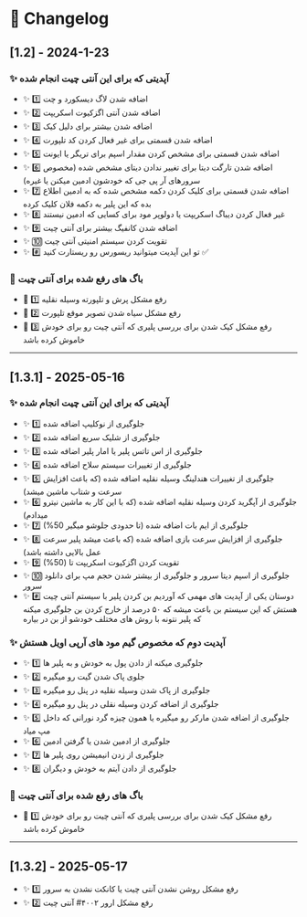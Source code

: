# 📜 Changelog

## [1.2] - 2024-1-23

### ✨ آپدیتی که برای این آنتی چیت انجام شده
- ✨ 1️⃣ اضافه شدن لاگ دیسکورد و چت
 - ✨ 2️⃣ اضافه شدن آنتی اگزکیوت اسکریپت
 - ✨ 3️⃣ اضافه شدن بیشتر برای دلیل کیک
 - ✨ 4️⃣ اضافه شدن قسمتی برای غیر فعال کردن کد تلپورت
 - ✨ 5️⃣ اضافه شدن قسمتی برای مشخص کردن مقدار اسپم برای تریگر یا ایونت
 - ✨ 6️⃣ اضافه شدن تارگت دیتا برای تغییر ندادن دیتای مشخص شده (مخصوص سرورهای آر پی جی که خودشون ادمین میکنن یا غیره)
 - ✨ 7️⃣ اضافه شدن قسمتی برای کلیک کردن دکمه مشخص شده که به ادمین اطلاع بده که این پلیر به دکمه فلان کلیک کرده
 - ✨ 8️⃣ غیر فعال کردن دیباگ اسکریپت یا دولوپر مود برای کسایی که ادمین نیستند
 - ✨ 9️⃣ اضافه شدن کانفیگ بیشتر برای آنتی چیت
 - ✨ 🔟 تقویت کردن سیستم امنیتی آنتی چیت
 - ✨ #️⃣ تو این آپدیت میتوانید ریسورس رو ریستارت کنید ✅


### 🔧 باگ های رفع شده برای آنتی چیت
- 🔧 1️⃣ رفع مشکل پرش و تلپورته وسیله نقلیه
- 🔧 2️⃣ رفع مشکل سیاه شدن تصویر موقع تلپورت
- 🔧 3️⃣ رفع مشکل کیک شدن برای بررسی پلیری که آنتی چیت رو برای خودش خاموش کرده باشد

---

## [1.3.1] - 2025-05-16

### ✨  آپدیتی که برای این آنتی چیت انجام شده
 - ✨ 1️⃣ جلوگیری از نوکلیپ اضافه شده
 - ✨ 2️⃣ جلوگیری از شلیک سریع اضافه شده
 - ✨ 3️⃣ جلوگیری از اس تاتس پلیر یا امار پلیر اضافه شده
 - ✨ 4️⃣ جلوگیری از تغییرات سیستم سلاح اضافه شده
 - ✨ 5️⃣ جلوگیری از تغییرات هندلینگ وسیله نقلیه اضافه شده (که باعث افزایش سرعت و شتاب ماشین میشد)
 - ✨ 6️⃣ جلوگیری از آپگرید کردن وسیله نقلیه اضافه شده (که با این کار به ماشین نیترو میدادم)
 - ✨ 7️⃣ جلوگیری از ایم بات اضافه شده (تا حدودی جلوشو میگیر 50%)
 - ✨ 8️⃣ جلوگیری از افزایش سرعت بازی اضافه شده (که باعث میشد پلیر سرعت عمل بالایی داشته باشد)
 - ✨ 9️⃣ تقویت کردن اگزکیوت اسکریپت تا (50%)
 - ✨ 🔟 جلوگیری از اسپم دیتا سرور و جلوگیری از بیشتر شدن حجم مپ برای دانلود سرور
 - ✨ #️⃣ دوستان یکی از آپدیت های مهمی که آوردیم بن کردن پلیر با سیستم آنتی چیت هستش که این سیستم بن باعث میشه که ۵۰ درصد از خارج کردن بن جلوگیری میکنه که پلیر نتونه با روش های مختلف خودشو از بن در بیاره 

### ✨ آپدیت دوم که مخصوص گیم مود های آرپی اویل هستش
 - ✨ 1️⃣ جلوگیری میکنه از دادن پول به خودش و به پلیر ها
 - ✨ 2️⃣ جلوی پاک شدن گیت رو میگیره
 - ✨ 3️⃣ جلوگیری از پاک شدن وسیله نقلیه در پنل رو میگیره
 - ✨ 4️⃣ جلوگیری از اضافه کردن وسیله نقلی در پنل رو میگیره
 - ✨ 5️⃣ جلوگیری از اضافه شدن مارکر رو میگیره یا همون چیزه گرد نورانی که داخل مپ میاد
 - ✨ 6️⃣ جلوگیری از ادمین شدن یا گرفتن ادمین
 - ✨ 7️⃣ جلوگیری از زدن انیمیشن روی پلیر ها
 - ✨ 8️⃣ جلوگیری از دادن آیتم به خودش و دیگران

### 🔧 باگ های رفع شده برای آنتی چیت
 - 🔧 1️⃣ رفع مشکل کیک شدن برای بررسی پلیری که آنتی چیت رو برای خودش خاموش کرده باشد

---

## [1.3.2] - 2025-05-17
 - ✨ 1️⃣ رفع مشکل روشن نشدن آنتی چیت یا کانکت نشدن به سرور
 - ✨ 2️⃣ رفع مشکل ارور ۴۰۰۲# آنتی چیت
